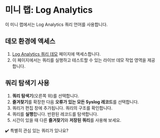 ﻿# 미니 랩: Log Analytics

이 미니 랩에서는 Log Analytics 쿼리 언어를 사용합니다.

## 데모 환경에 액세스

1.  [Log Analytics 쿼리 데모](https://portal.loganalytics.io/demo) 페이지에 액세스합니다.
2.  이 페이지에서는 쿼리를 실행하고 테스트할 수 있는 라이브 데모 작업 영역을 제공합니다.

## 쿼리 탐색기 사용

1.  **쿼리 탐색기**(오른쪽 위)를 선택합니다.
2.  **즐겨찾기**를 확장한 다음 **오류가 있는 모든 Syslog 레코드**를 선택합니다.
3.  쿼리가 편집 창에 추가됩니다. 쿼리의 구조를 확인합니다.
4.  쿼리를 **실행**합니다. 반환된 레코드를 탐색합니다.
5.  시간이 있을 때 다른 **즐겨찾기**와 **저장된 쿼리**를 사용해 보세요.

✔️ 특별히 관심 있는 쿼리가 있나요?
